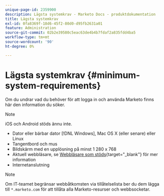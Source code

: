 ```yaml
---
unique-page-id: 2359900
description: Lägsta systemkrav - Marketo Docs - produktdokumentation
title: Lägsta systemkrav
exl-id: 0fa8369f-18d6-45f2-80d0-d95fb2631a01
feature: Administration
source-git-commit: 02b2e39580c5eac63de4b4b7fdaf2a835fdd4ba5
workflow-type: tm+mt
source-wordcount: '90'
ht-degree: 0%

---
```


# Lägsta systemkrav {#minimum-system-requirements}

Om du undrar vad du behöver för att logga in och använda Marketo finns här den information du söker.

>[!NOTE]
>
>iOS och Android stöds ännu inte.

* Dator eller bärbar dator [!DNL Windows], Mac OS X (eller senare) eller Linux
* Tangentbord och mus
* Bildskärm med en upplösning på minst 1 280 x 768
* Aktuell webbläsare, se [Webbläsare som stöds](/help/marketo/product-docs/administration/setup-administration/supported-browsers.md){target="_blank"} för mer information
* Internetanslutning

>[!NOTE]
>
>Om IT-teamet begränsar webbåtkomsten via tillåtelselista ber du dem lägga till `*.marketo.com` för att tillåta alla Marketo-resurser och webbsocketar.
